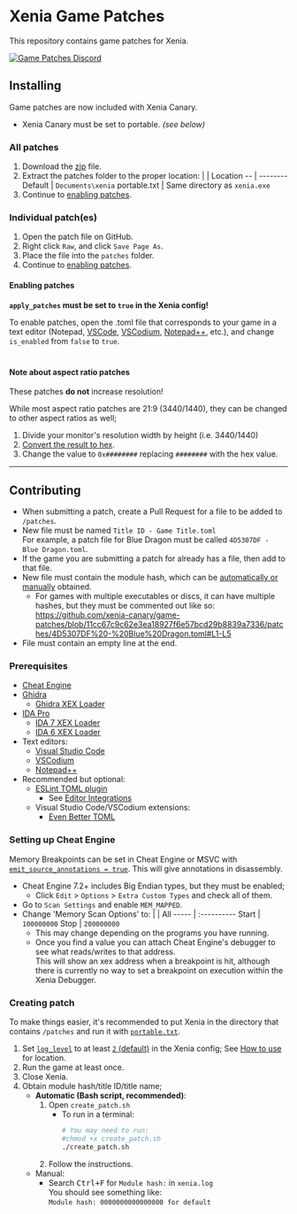 # Xenia Game Patches
This repository contains game patches for Xenia.

[![Game Patches Discord](https://img.shields.io/discord/930763773109735484?color=5865F2&label=Game%20Patches%20Discord&logo=discord&logoColor=white)](https://discord.gg/fyRWq3xYNz)

## Installing
Game patches are now included with Xenia Canary.
  * Xenia Canary must be set to portable. *(see below)*

### All patches
1. Download the [zip](../../../archive/main.zip) file.
2. Extract the patches folder to the proper location:
    |            | Location
    --           | --------
    Default      | `Documents\xenia`
    portable.txt | Same directory as `xenia.exe`
4. Continue to [enabling patches](#enabling-patches).

### Individual patch(es)
1. Open the patch file on GitHub.
2. Right click `Raw`, and click `Save Page As`.
3. Place the file into the `patches` folder.
4. Continue to [enabling patches](#enabling-patches).

#### Enabling patches
**`apply_patches` must be set to `true` in the Xenia config!**

To enable patches, open the .toml file that corresponds to your game in a text editor (Notepad, [VSCode](https://code.visualstudio.com/), [VSCodium](https://vscodium.com/), [Notepad++](https://notepad-plus-plus.org/), etc.), and change `is_enabled` from `false` to `true`.

#
#### Note about aspect ratio patches
These patches **do not** increase resolution!

While most aspect ratio patches are 21:9 (3440/1440), they can be changed to other aspect ratios as well;

1. Divide your monitor's resolution width by height (i.e. 3440/1440)
2. [Convert the result to hex](https://gregstoll.com/~gregstoll/floattohex).
3. Change the value to `0x########` replacing `########` with the hex value.

---

## Contributing
 * When submitting a patch, create a Pull Request for a file to be added to `/patches`.
 * New file must be named `Title ID - Game Title.toml`
  <br>For example, a patch file for Blue Dragon must be called `4D5307DF - Blue Dragon.toml`.
 * If the game you are submitting a patch for already has a file, then add to that file.
 * New file must contain the module hash, which can be [automatically or manually](#creating-patch-file) obtained.
    * For games with multiple executables or discs, it can have multiple hashes, but they must be commented out like so:
      https://github.com/xenia-canary/game-patches/blob/11cc67c9c62e3ea18927f6e57bcd29b8839a7336/patches/4D5307DF%20-%20Blue%20Dragon.toml#L1-L5
 * File must contain an empty line at the end.

### Prerequisites
* [Cheat Engine](https://www.cheatengine.org)
* [Ghidra](https://ghidra-sre.org/)
    * [Ghidra XEX Loader](https://github.com/zeroKilo/XEXLoaderWV/releases)
* [IDA Pro](https://hex-rays.com/ida-pro/)
    * [IDA 7 XEX Loader](https://github.com/emoose/idaxex)
    * [IDA 6 XEX Loader](https://xorloser.com/blog/?p=395)
* Text editors:
  * [Visual Studio Code](https://code.visualstudio.com/)
  * [VSCodium](https://vscodium.com/)
  * [Notepad++](https://notepad-plus-plus.org/)
* Recommended but optional:
  * [ESLint TOML plugin](https://ota-meshi.github.io/eslint-plugin-toml/user-guide/#installation)
      * See [Editor Integrations](https://ota-meshi.github.io/eslint-plugin-toml/user-guide/#editor-integrations)
  * Visual Studio Code/VSCodium extensions:
      * [Even Better TOML](https://marketplace.visualstudio.com/items?itemName=tamasfe.even-better-toml)

### Setting up Cheat Engine
Memory Breakpoints can be set in Cheat Engine or MSVC with [`emit_source_annotations = true`](https://github.com/xenia-canary/xenia-canary/wiki/Options). This will give annotations in disassembly.
 * Cheat Engine 7.2+ includes Big Endian types, but they must be enabled;
     * Click `Edit` > `Options` > `Extra Custom Types` and check all of them.
 * Go to `Scan Settings` and enable `MEM_MAPPED`.
* Change 'Memory Scan Options' to:
  |     | All
  ----- | :----------
  Start | `100000000`
  Stop  | `200000000`
  * This may change depending on the programs you have running.
  * Once you find a value you can attach Cheat Engine's debugger to see what reads/writes to that address.
<br>This will show an xex address when a breakpoint is hit, although there is currently no way to set a breakpoint on execution within the Xenia Debugger.

### Creating patch
To make things easier, it's recommended to put Xenia in the directory that contains `/patches` and run it with [`portable.txt`](https://github.com/xenia-project/xenia/wiki/Options#how-to-use).

1. Set [`log_level`](https://github.com/xenia-canary/xenia-canary/wiki/Options) to at least [`2` (default)](https://github.com/xenia-canary/xenia-canary/wiki/Options) in the Xenia config; See [How to use](https://github.com/xenia-canary/xenia-canary/wiki/Options#how-to-use) for location.
2. Run the game at least once.
3. Close Xenia.
4. Obtain module hash/title ID/title name;
    * **Automatic (Bash script, recommended)**:
      1. Open `create_patch.sh`
          * To run in a terminal:
            ```sh
            # You may need to run:
            #chmod +x create_patch.sh
            ./create_patch.sh
            ```
      2. Follow the instructions.
    * Manual:
        * Search <kbd>Ctrl+F</kbd> for `Module hash:` in `xenia.log`
        <br>You should see something like:
        <br>`Module hash: 0000000000000000 for default`
